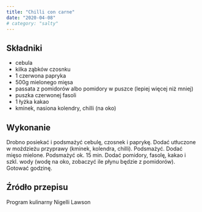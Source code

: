 ```yaml
---
title: "Chilli con carne"
date: "2020-04-08"
# category: "salty"
---
```


## Składniki

- cebula
- kilka ząbków czosnku
- 1 czerwona papryka
- 500g mielonego mięsa
- passata z pomidorów albo pomidory w puszce (lepiej więcej niż mniej)
- puszka czerwonej fasoli
- 1 łyżka kakao
- kminek, nasiona kolendry, chilli (na oko)

## Wykonanie

Drobno posiekać i podsmażyć cebulę, czosnek i paprykę. Dodać utłuczone w moździeżu przyprawy (kminek, kolendra, chilli). Podsmażyć. Dodać mięso mielone. Podsmażyć ok. 15 min. Dodać pomidory, fasolę, kakao i szkl. wody (wodę na oko, zobaczyć ile płynu będzie z pomidorów). Gotować godzinę.

## Źródło przepisu

Program kulinarny Nigelli Lawson
